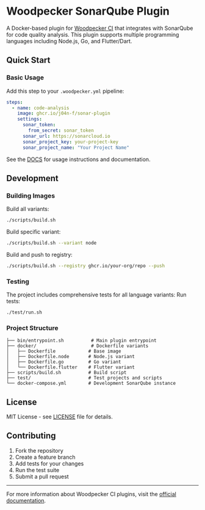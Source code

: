 # Woodpecker SonarQube Plugin

A Docker-based plugin for [Woodpecker CI](https://woodpecker-ci.org/) that integrates with SonarQube for code quality analysis. This plugin supports multiple programming languages including Node.js, Go, and Flutter/Dart.

## Quick Start

### Basic Usage

Add this step to your `.woodpecker.yml` pipeline:

```yaml
steps:
  - name: code-analysis
    image: ghcr.io/j04n-f/sonar-plugin
    settings:
      sonar_token:
        from_secret: sonar_token
      sonar_url: https://sonarcloud.io
      sonar_project_key: your-project-key
      sonar_project_name: "Your Project Name"
```

See the [DOCS](./docs.md) for usage instructions and documentation.

## Development

### Building Images

Build all variants:
```bash
./scripts/build.sh
```

Build specific variant:
```bash
./scripts/build.sh --variant node
```

Build and push to registry:
```bash
./scripts/build.sh --registry ghcr.io/your-org/repo --push
```

### Testing

The project includes comprehensive tests for all language variants: Run tests:

```bash
./test/run.sh
```

### Project Structure

```
├── bin/entrypoint.sh          # Main plugin entrypoint
├── docker/                    # Dockerfile variants
│   ├── Dockerfile            # Base image
│   ├── Dockerfile.node       # Node.js variant
│   ├── Dockerfile.go         # Go variant
│   └── Dockerfile.flutter    # Flutter variant
├── scripts/build.sh          # Build script
├── test/                     # Test projects and scripts
└── docker-compose.yml        # Development SonarQube instance
```

## License

MIT License - see [LICENSE](LICENSE) file for details.

## Contributing

1. Fork the repository
2. Create a feature branch
3. Add tests for your changes
4. Run the test suite
5. Submit a pull request

---

For more information about Woodpecker CI plugins, visit the [official documentation](https://woodpecker-ci.org/docs/usage/plugins/overview).
